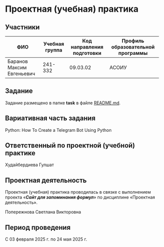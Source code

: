 # Проектная (учебная) практика

## Участники

| ФИО                      | Учебная группа | Код направления подготовки | Профиль образовательной программы |
|--------------------------|----------------|----------------------------|-----------------------------------|
| Баранов Максим Евгеньевич | 241-332        | 09.03.02                   | АСОИУ                             |

## Задание

Задание размещено в папке **task** в файле [README.md](task/README.md).

## Вариативная часть задания

Python: How To Create a Telegram Bot Using Python

## Ответственный по проектной (учебной) практике

Худайбердиева Гулшат

## Проектная деятельность

Проектная (учебная) практика проводилась в связке с выполнением проекта «***Сайт для запоминания формул***» по дисциплине «Проектная деятельность».

Попережнова Светлана Викторовна

## Период проведения

С 03 февраля 2025 г. по 24 мая 2025 г.
